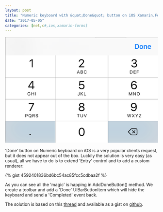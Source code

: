 ```yaml
---
layout: post
title: "Numeric keyboard with &quot;Done&quot; button on iOS Xamarin.Forms"
date: "2017-05-05"
categories: [net,c#,ios,xamarin-forms]
---
```

![](/images/2017-05-05-numeric-keyboard-with-done-button-on-ios-xamarin-forms/1.png)

'Done' button on Numeric keyboard on iOS is a very popular clients request, but it does not appear out of the box. Luckily the solution is very easy (as usual), all we have to do is to extend 'Entry' control and to add a custom renderer:

{% gist 4592401836bd6bc54ac85fcc5cdbaa2f %}

As you can see all the 'magic' is happing in AddDoneButton() method. We create a toolbar and add a 'Done' UIBarButtonItem which will hide the keyboard and send a 'Completed' event back.

The solution is based on this [thread](https://forums.xamarin.com/discussion/comment/271389#Comment_81117) and available as a gist on [github](https://gist.github.com/yuv4ik/4592401836bd6bc54ac85fcc5cdbaa2f).